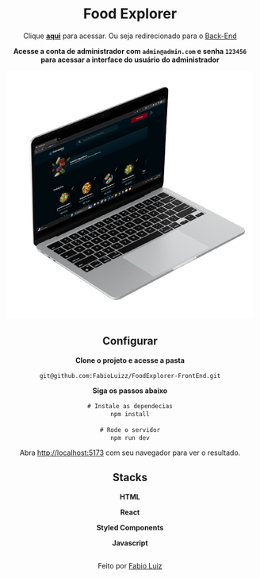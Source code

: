 <div align="center">

<h1>Food Explorer</h1>

Clique **[aqui](https://candid-heliotrope-55beb7.netlify.app/)** para acessar. Ou seja redirecionado para o [Back-End](https://github.com/FabioLuizz/FoodExplorer-Api)



**Acesse a conta de administrador com `admin@admin.com` e senha `123456` para acessar a interface do usuário do administrador**



![img](https://github.com/FabioLuizz/FoodExplorer-FrontEnd/blob/master/src/assets/images/Design.png?raw=true)

## Configurar

**Clone o projeto e acesse a pasta**

```
git@github.com:FabioLuizz/FoodExplorer-FrontEnd.git
```



**Siga os passos abaixo**

```
# Instale as dependecias
npm install

# Rode o servidor
npm run dev

```



Abra [http://localhost:5173](http://localhost:5173/) com seu navegador para ver o resultado.





## Stacks

**HTML**

**React**

**Styled Components**

**Javascript**



## 

Feito por [Fabio Luiz](https://www.linkedin.com/in/fabioluizz/)

</div>
